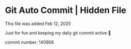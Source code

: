 # Git Auto Commit | Hidden File

This file was added Feb 12, 2025

Just for fun and keeping my daily git commit active 🤪

commit number: 140906
